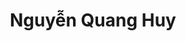 ---
title: Nguyễn Quang Huy
layout: hosohocsinh
birthday: '2003-12-16'
categories: hoso
fbcomments: true
tc: active
hs: active
avatar: huynguyen.jpg
permalink: /hoso/huynguyen.html
phone: 0386915936
address: Kim Bảng - Hà Nam
shortname: Huy Clown
facebook: profile.php?id=100024385692161
instagram: nguyenhuy4516
---